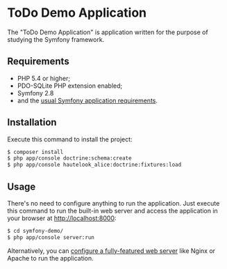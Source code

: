 ToDo Demo Application
========================

The "ToDo Demo Application" is application written for the purpose of studying the Symfony framework.

Requirements
------------

  * PHP 5.4 or higher;
  * PDO-SQLite PHP extension enabled;
  * Symfony 2.8
  * and the [usual Symfony application requirements][1].

Installation
------------

Execute this command to install the project:

```bash
$ composer install
$ php app/console doctrine:schema:create
$ php app/console hautelook_alice:doctrine:fixtures:load
```

Usage
-----

There's no need to configure anything to run the application. Just execute this
command to run the built-in web server and access the application in your
browser at <http://localhost:8000>:

```bash
$ cd symfony-demo/
$ php app/console server:run
```

Alternatively, you can [configure a fully-featured web server][2] like Nginx
or Apache to run the application.

[1]: https://symfony.com/doc/2.8/reference/requirements.html
[2]: https://symfony.com/doc/2.8/setup/web_server_configuration.html